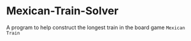 # Mexican-Train-Solver

A program to help construct the longest train in the board game `Mexican Train`